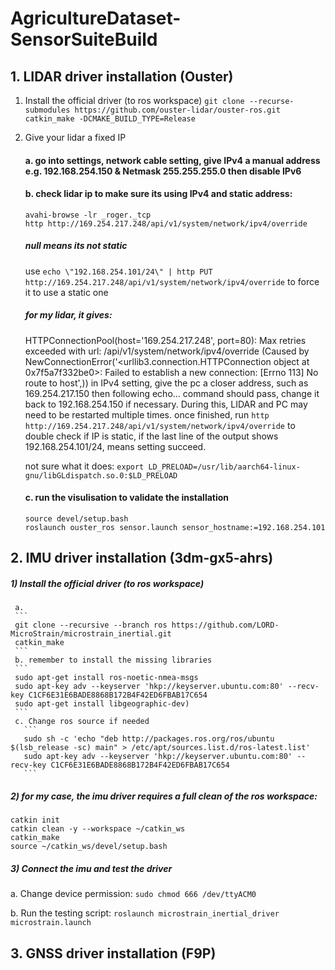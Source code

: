 # AgricultureDataset-SensorSuiteBuild

## 1. LIDAR driver installation (Ouster)
  1) Install the official driver (to ros workspace)
     ```git clone --recurse-submodules https://github.com/ouster-lidar/ouster-ros.git```
     ```catkin_make -DCMAKE_BUILD_TYPE=Release```
  2) Give your lidar a fixed IP
     #### a. go into settings, network cable setting, give IPv4 a manual address e.g. 192.168.254.150 & Netmask 255.255.255.0 then disable IPv6
     #### b. check lidar ip to make sure its using IPv4 and static address:
     ```
     avahi-browse -lr _roger._tcp
     http http://169.254.217.248/api/v1/system/network/ipv4/override
     ```
     ##### null means its not static
     use
     ```echo \"192.168.254.101/24\" | http PUT http://169.254.217.248/api/v1/system/network/ipv4/override```
     to force it to use a static one
     ##### for my lidar, it gives:
     HTTPConnectionPool(host='169.254.217.248', port=80): Max retries exceeded with url: /api/v1/system/network/ipv4/override (Caused by NewConnectionError('<urllib3.connection.HTTPConnection object at 0x7f5a7f332be0>: Failed to establish a new connection: [Errno 113] No route to host',))
     in IPv4 setting, give the pc a closer address, such as 169.254.217.150 then following echo... command should pass, change it back to 192.168.254.150 if necessary. During this, LIDAR and PC may need to be restarted multiple times.
     once finished, run ``` http http://169.254.217.248/api/v1/system/network/ipv4/override ``` to double check if IP is static, if the last line of the output shows 192.168.254.101/24, means setting succeed.

     not sure what it does: ``` export LD_PRELOAD=/usr/lib/aarch64-linux-gnu/libGLdispatch.so.0:$LD_PRELOAD ```
 
     #### c. run the visulisation to validate the installation
     ```
     source devel/setup.bash
     roslaunch ouster_ros sensor.launch sensor_hostname:=192.168.254.101
     ```
## 2. IMU driver installation (3dm-gx5-ahrs)
  ##### 1) Install the official driver (to ros workspace)
     a.
     ```
     git clone --recursive --branch ros https://github.com/LORD-MicroStrain/microstrain_inertial.git
     catkin_make
     ```
     b. remember to install the missing libraries
     ```
     sudo apt-get install ros-noetic-nmea-msgs
     sudo apt-key adv --keyserver 'hkp://keyserver.ubuntu.com:80' --recv-key C1CF6E31E6BADE8868B172B4F42ED6FBAB17C654
     sudo apt-get install libgeographic-dev)
     ```
     c. Change ros source if needed
       ```
       sudo sh -c 'echo "deb http://packages.ros.org/ros/ubuntu $(lsb_release -sc) main" > /etc/apt/sources.list.d/ros-latest.list'
       sudo apt-key adv --keyserver 'hkp://keyserver.ubuntu.com:80' --recv-key C1CF6E31E6BADE8868B172B4F42ED6FBAB17C654
       ```
  ##### 2) for my case, the imu driver requires a full clean of the ros workspace:
```
catkin init
catkin clean -y --workspace ~/catkin_ws
catkin_make
source ~/catkin_ws/devel/setup.bash
```
  ##### 3) Connect the imu and test the driver
  a. Change device permission: ```sudo chmod 666 /dev/ttyACM0```
  
  b. Run the testing script: ```roslaunch microstrain_inertial_driver microstrain.launch```


## 3. GNSS driver installation (F9P)
